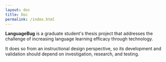 ```yaml
---
layout: doc
title: Doc
permalink: /index.html
---
```


**LanguageBug** is a graduate student's thesis project that addresses the challenge of increasing language learning efficacy through technology.

It does so from an instructional design perspective, so its development and validation should depend on investigation, research, and testing.